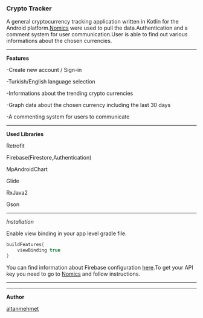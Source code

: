 

### Crypto Tracker

A general cryptocurrency tracking application written in Kotlin for the Android platform.[Nomics](https://p.nomics.com/cryptocurrency-bitcoin-api) were used to pull the data.Authentication and a comment system for user communication.User is able to find out various informations about the chosen currencies.

---

**Features**

-Create new account / Sign-in

-Turkish/English language selection

-Informations about the trending crypto currencies

-Graph data about the chosen currency including the last 30 days

-A commenting system for users to communicate 

---

**Used Libraries**

Retrofit

Firebase(Firestore,Authentication)

MpAndroidChart

Glide

RxJava2

Gson

---

*Installation*

Enable view binding in your app level gradle file.

```kotlin
buildFeatures{
    viewBinding true
}
```


You can find information about Firebase configuration [here](https://firebase.google.com/docs/android/setup).To get your API key you need to go to  [Nomics](https://p.nomics.com/cryptocurrency-bitcoin-api) and follow instructions.

---


---

**Author**

[altanmehmet](https://github.com/altanmehmet)


